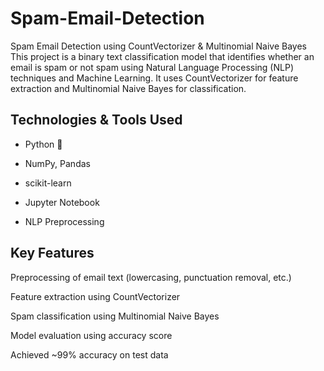 # Spam-Email-Detection
Spam Email Detection using CountVectorizer & Multinomial Naive Bayes
This project is a binary text classification model that identifies whether an email is spam or not spam using Natural Language Processing (NLP) techniques and Machine Learning. It uses CountVectorizer for feature extraction and Multinomial Naive Bayes for classification.

## Technologies & Tools Used
 - Python 🐍

 - NumPy, Pandas

- scikit-learn 

- Jupyter Notebook 

- NLP Preprocessing

## Key Features
Preprocessing of email text (lowercasing, punctuation removal, etc.)

Feature extraction using CountVectorizer

Spam classification using Multinomial Naive Bayes

Model evaluation using accuracy score

Achieved ~99% accuracy on test data
